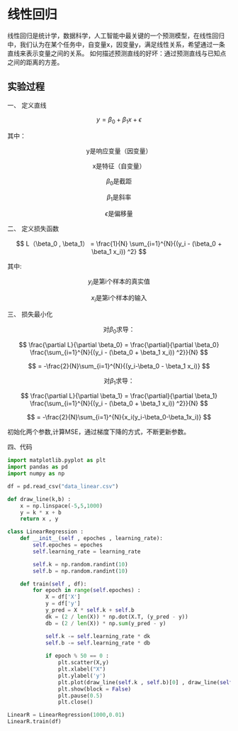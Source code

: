 # 线性回归
线性回归是统计学，数据科学，人工智能中最关键的一个预测模型，在线性回归中，我们认为在某个任务中，自变量x，因变量y，满足线性关系，希望通过一条直线来表示变量之间的关系。
如何描述预测直线的好坏：通过预测直线与已知点之间的距离的方差。

## 实验过程
一、 定义直线

$$
y = \beta_0 + \beta_1 x + \epsilon
$$

其中：

$$
\text{y是响应变量（因变量）}
$$

$$
\text{x是特征（自变量）}
$$

$$ 
\beta_0 \text{是截距}
$$ 

$$ 
\beta_1 \text{是斜率} 
$$  

$$ 
\epsilon  \text{是偏移量}
$$

二、 定义损失函数

$$
L（\beta_0 , \beta_1） = \frac{1}{N} \sum_{i=1}^{N}{(y_i - (\beta_0 + \beta_1 x_i)) ^2}
$$


其中: 

$$
y_i \text{是第i个样本的真实值}
$$

$$ 
x_i \text{是第i个样本的输入}
$$

三、 损失最小化
 
$$ 
\text{对} \beta_0  \text{求导：}
$$

$$
\frac{\partial L}{\partial \beta_0} = \frac{\partial}{\partial \beta_0} \frac{\sum_{i=1}^{N}{(y_i - (\beta_0 + \beta_1 x_i)) ^2}}{N}
$$

$$
= -\frac{2}{N}\sum_{i=1}^{N}{(y_i-\beta_0 - \beta_1 x_i)}
$$

$$ 
\text{对} \beta_1  \text{求导：}
$$

$$
\frac{\partial L}{\partial \beta_1} = \frac{\partial}{\partial \beta_1} \frac{\sum_{i=1}^{N}{(y_i - (\beta_0 + \beta_1 x_i)) ^2}}{N}
$$

$$
= -\frac{2}{N}\sum_{i=1}^{N}{x_i(y_i-\beta_0-\beta_1x_i)}
$$

初始化两个参数,计算MSE，通过梯度下降的方式，不断更新参数。

四、代码

```python
import matplotlib.pyplot as plt 
import pandas as pd 
import numpy as np 

df = pd.read_csv("data_linear.csv")

def draw_line(k,b) :
    x = np.linspace(-5,5,1000)
    y = k * x + b 
    return x , y 

class LinearRegression :
    def __init__(self , epoches , learning_rate):
        self.epoches = epoches
        self.learning_rate = learning_rate

        self.k = np.random.randint(10)
        self.b = np.random.randint(10)

    def train(self , df):
        for epoch in range(self.epoches) :
            X = df['X']
            y = df['y']
            y_pred = X * self.k + self.b 
            dk = (2 / len(X)) * np.dot(X.T, (y_pred - y))
            db = (2 / len(X)) * np.sum(y_pred - y)

            self.k -= self.learning_rate * dk 
            self.b -= self.learning_rate * db 
        
            if epoch % 50 == 0 :
                plt.scatter(X,y)
                plt.xlabel("X")
                plt.ylabel('y')
                plt.plot(draw_line(self.k , self.b)[0] , draw_line(self.k , self.b)[1] , c='red')
                plt.show(block = False)
                plt.pause(0.5)
                plt.close()

LinearR = LinearRegression(1000,0.01)
LinearR.train(df)     
```